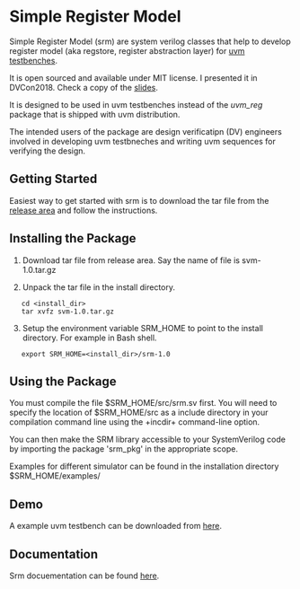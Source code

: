 # Simple Register Model
Simple Register Model (srm) are system verilog classes that help to develop register model (aka regstore, register abstraction layer) for [uvm testbenches](http://accellera.org/downloads/standards/uvm).  

It is open sourced and available under MIT license.  I presented it in DVCon2018. Check a copy of the [slides](DvConSlides_2018.pdf).

It is designed to be used in uvm testbenches instead of the *uvm_reg* package that is shipped with uvm distribution.  

The intended users of the package are design verificatipn (DV) engineers involved in developing uvm testbneches and writing uvm sequences for verifying the design.

## Getting Started
Easiest way to get started with srm is to download the tar file from the [release area](https://github.com/Juniper/simple_reg_model/releases) and follow the instructions. 

## Installing the Package 
1. Download tar file from release area. Say the name of file is svm-1.0.tar.gz

2. Unpack the tar file in the install directory.
```
   cd <install_dir>
   tar xvfz svm-1.0.tar.gz
```

3. Setup the environment variable SRM_HOME to point to the install directory. 
For example in Bash shell.  

```
   export SRM_HOME=<install_dir>/srm-1.0
```

## Using the Package
You must compile the file $SRM_HOME/src/srm.sv first. You will need to specify the location of $SRM_HOME/src as a include directory in your
compilation command line using the +incdir+ command-line option.  

You can then make the SRM library accessible to your SystemVerilog code by importing the package 'srm_pkg' in the appropriate scope.  

Examples for different simulator can be found in the installation directory $SRM_HOME/examples/  


## Demo 
A example uvm testbench can be downloaded from [here](https://github.com/sanjeevs/srm_sap).  

## Documentation
Srm docuementation can be found [here](https://github.com/Juniper/simple_reg_model/wiki).
